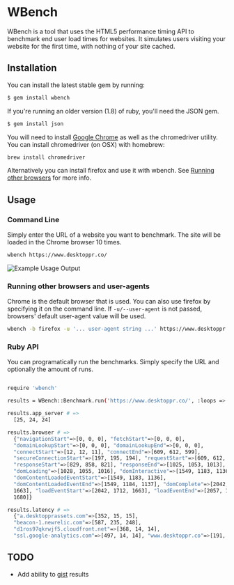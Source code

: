 # WBench

WBench is a tool that uses the HTML5 performance timing API to benchmark end user load times for websites. It simulates users visiting your website for the first time, with nothing of your site cached.

## Installation

You can install the latest stable gem by running:

```bash
$ gem install wbench
```

If you're running an older version (1.8) of ruby, you'll need the JSON gem.

```bash
$ gem install json
```

You will need to install [Google Chrome](http://www.google.com/chrome) as well as the chromedriver utility.
You can install chromedriver (on OSX) with homebrew:

```bash
brew install chromedriver
```

Alternatively you can install firefox and use it with wbench. See [Running other browsers](#running-other-browsers) for more info.

## Usage

### Command Line

Simply enter the URL of a website you want to benchmark. The site will be loaded in the Chrome browser 10 times.

```bash
wbench https://www.desktoppr.co/
```

![Example Usage Output](https://github.com/desktoppr/wbench/raw/master/example.png)

### Running other browsers and user-agents

Chrome is the default browser that is used. You can also use firefox by specifying it on the command line. If `-u/--user-agent` is not passed, browsers' default user-agent value will be used.

```bash
wbench -b firefox -u '... user-agent string ...' https://www.desktoppr.co/
```

### Ruby API

You can programatically run the benchmarks. Simply specify the URL and
optionally the amount of runs.

```bash

require 'wbench'

results = WBench::Benchmark.run('https://www.desktoppr.co/', :loops => 3, :browser => :chrome) # => WBench::Results

results.app_server # =>
  [25, 24, 24]

results.browser # =>
  {"navigationStart"=>[0, 0, 0], "fetchStart"=>[0, 0, 0],
  "domainLookupStart"=>[0, 0, 0], "domainLookupEnd"=>[0, 0, 0],
  "connectStart"=>[12, 12, 11], "connectEnd"=>[609, 612, 599],
  "secureConnectionStart"=>[197, 195, 194], "requestStart"=>[609, 612, 599],
  "responseStart"=>[829, 858, 821], "responseEnd"=>[1025, 1053, 1013],
  "domLoading"=>[1028, 1055, 1016], "domInteractive"=>[1549, 1183, 1136],
  "domContentLoadedEventStart"=>[1549, 1183, 1136],
  "domContentLoadedEventEnd"=>[1549, 1184, 1137], "domComplete"=>[2042, 1712,
  1663], "loadEventStart"=>[2042, 1712, 1663], "loadEventEnd"=>[2057, 1730,
  1680]}

results.latency # =>
  {"a.desktopprassets.com"=>[352, 15, 15],
  "beacon-1.newrelic.com"=>[587, 235, 248],
  "d1ros97qkrwjf5.cloudfront.net"=>[368, 14, 14],
  "ssl.google-analytics.com"=>[497, 14, 14], "www.desktoppr.co"=>[191, 210, 203]}
```

## TODO
- Add ability to [gist](https://gist.github.com/) results
